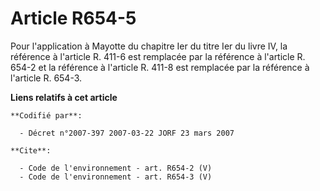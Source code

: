 # Article R654-5

Pour l'application à Mayotte du chapitre Ier du titre Ier du livre IV, la référence à l'article R. 411-6 est remplacée par la
référence à l'article R. 654-2 et la référence à l'article R. 411-8 est remplacée par la référence à l'article R. 654-3.

**Liens relatifs à cet article**

	**Codifié par**:

	  - Décret n°2007-397 2007-03-22 JORF 23 mars 2007

	**Cite**:

	  - Code de l'environnement - art. R654-2 (V)
	  - Code de l'environnement - art. R654-3 (V)
